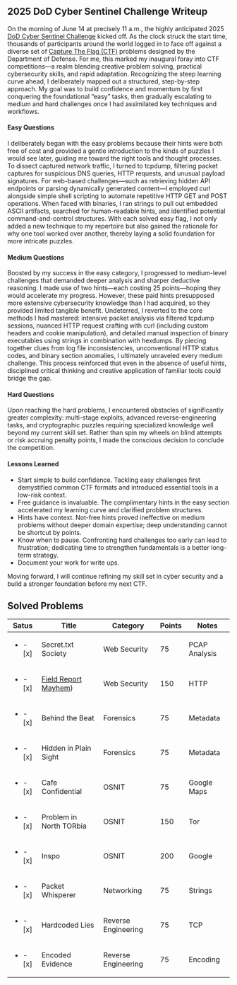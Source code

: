 ## 2025 DoD Cyber Sentinel Challenge Writeup

On the morning of June 14 at precisely 11 a.m., the highly anticipated 2025 [DoD Cyber Sentinel Challenge](https://www.correlation-one.com/dod-cyber-sentinel) kicked off. As the clock struck the start time, thousands of participants around the world logged in to face off against a diverse set of [Capture The Flag (CTF)](https://ctf101.org/) problems designed by the Department of Defense. For me, this marked my inaugural foray into CTF competitions—a realm blending creative problem solving, practical cybersecurity skills, and rapid adaptation. Recognizing the steep learning curve ahead, I deliberately mapped out a structured, step-by-step approach. My goal was to build confidence and momentum by first conquering the foundational “easy” tasks, then gradually escalating to medium and hard challenges once I had assimilated key techniques and workflows.

#### Easy Questions

I deliberately began with the easy problems because their hints were both free of cost and provided a gentle introduction to the kinds of puzzles I would see later, guiding me toward the right tools and thought processes. To dissect captured network traffic, I turned to tcpdump, filtering packet captures for suspicious DNS queries, HTTP requests, and unusual payload signatures. For web-based challenges—such as retrieving hidden API endpoints or parsing dynamically generated content—I employed curl alongside simple shell scripting to automate repetitive HTTP GET and POST operations. When faced with binaries, I ran strings to pull out embedded ASCII artifacts, searched for human-readable hints, and identified potential command-and-control structures. With each solved easy flag, I not only added a new technique to my repertoire but also gained the rationale for why one tool worked over another, thereby laying a solid foundation for more intricate puzzles.

#### Medium Questions

Boosted by my success in the easy category, I progressed to medium-level challenges that demanded deeper analysis and sharper deductive reasoning. I made use of two hints—each costing 25 points—hoping they would accelerate my progress. However, these paid hints presupposed more extensive cybersecurity knowledge than I had acquired, so they provided limited tangible benefit. Undeterred, I reverted to the core methods I had mastered: intensive packet analysis via filtered tcpdump sessions, nuanced HTTP request crafting with curl (including custom headers and cookie manipulation), and detailed manual inspection of binary executables using strings in combination with hexdumps. By piecing together clues from log file inconsistencies, unconventional HTTP status codes, and binary section anomalies, I ultimately unraveled every medium challenge. This process reinforced that even in the absence of useful hints, disciplined critical thinking and creative application of familiar tools could bridge the gap.

#### Hard Questions

Upon reaching the hard problems, I encountered obstacles of significantly greater complexity: multi-stage exploits, advanced reverse-engineering tasks, and cryptographic puzzles requiring specialized knowledge well beyond my current skill set. Rather than spin my wheels on blind attempts or risk accruing penalty points, I made the conscious decision to conclude the competition.

#### Lessons Learned

- Start simple to build confidence. Tackling easy challenges first demystified common CTF formats and introduced essential tools in a low-risk context.
- Free guidance is invaluable. The complimentary hints in the easy section accelerated my learning curve and clarified problem structures.
- Hints have context.  Not-free hints proved ineffective on medium problems without deeper domain expertise; deep understanding cannot be shortcut by points.
- Know when to pause. Confronting hard challenges too early can lead to frustration; dedicating time to strengthen fundamentals is a better long-term strategy.
- Document your work for write ups. 

Moving forward, I will continue refining my skill set in cyber security and a build a stronger foundation before my next CTF.

## Solved Problems
Satus|Title|Category|Points|Notes|
|-----|-----|--------|----------|------------|
|<ul><li>- [x] </li></ul>|Secret.txt Society|Web Security|75|PCAP Analysis|
|<ul><li>- [x] </li></ul>|[Field Report Mayhem](https://github.com/h-weng/20025CyberSentinel/blob/main/extract_field_report.py))|Web Security|150|HTTP|
|<ul><li>- [x] </li></ul>|Behind the Beat|Forensics|75|Metadata|
|<ul><li>- [x] </li></ul>|Hidden in Plain Sight|Forensics|75|Metadata|
|<ul><li>- [x] </li></ul>|Cafe Confidential|OSNIT|75|Google Maps|
|<ul><li>- [x] </li></ul>|Problem in North TORbia|OSNIT|150|Tor|
|<ul><li>- [x] </li></ul>|Inspo|OSNIT|200|Google|
|<ul><li>- [x] </li></ul>|Packet Whisperer|Networking|75|Strings|
|<ul><li>- [x] </li></ul>|Hardcoded Lies|Reverse Engineering|75|TCP|
|<ul><li>- [x] </li></ul>|Encoded Evidence|Reverse Engineering|75|Encoding|
